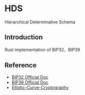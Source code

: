 # HDS
Hierarchical Determinative Schema
## Introduction
Rust implementation of BIP32、BIP39


## Reference
* [BIP32 Official Doc](https://github.com/bitcoin/bips/blob/master/bip-0032.mediawiki)
* [BIP39 Official Doc](https://github.com/bitcoin/bips/blob/master/bip-0039.mediawiki)
* [Elliptic-Curve-Cryptography](https://en.wikipedia.org/wiki/Elliptic-curve_cryptography)